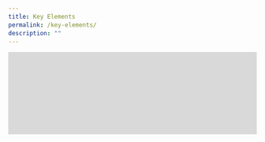 ```yaml
---
title: Key Elements
permalink: /key-elements/
description: ""
---
```

![](/images/Add%20a%20heading.png)